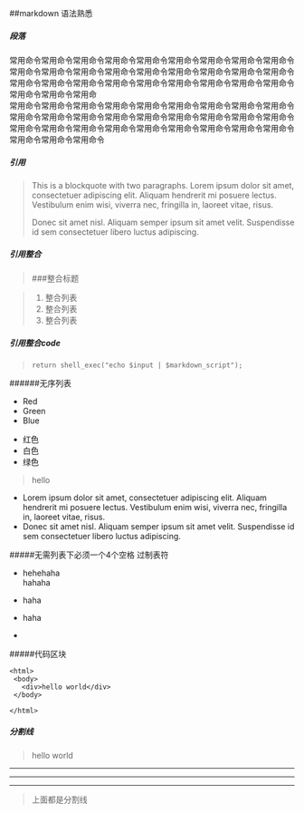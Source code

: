 ##markdown 语法熟悉

##### 段落
常用命令常用命令常用命令常用命令常用命令常用命令常用命令常用命令常用命令常用命令常用命令常用命令常用命令常用命令常用命令常用命令常用命令常用命令常用命令常用命令常用命令常用命令常用命令常用命令常用命令常用命令常用命令常用命令常用命令常用命   
常用命令常用命令常用命令常用命令常用命令常用命令常用命令常用命令常用命令常用命令常用命令常用命令常用命令常用命令常用命令常用命令常用命令常用命令常用命令常用命令常用命令常用命令常用命令常用命令常用命令常用命令常用命令常用命令常用命令常用命令

##### 引用

> This is a blockquote with two paragraphs. Lorem ipsum dolor sit amet,
consectetuer adipiscing elit. Aliquam hendrerit mi posuere lectus.
Vestibulum enim wisi, viverra nec, fringilla in, laoreet vitae, risus.
>
> Donec sit amet nisl. Aliquam semper ipsum sit amet velit. Suspendisse
id sem consectetuer libero luctus adipiscing.
>

##### 引用整合

> ###整合标题
>
 
> 1. 整合列表  
> 2. 整合列表   
> 3. 整合列表   
>  

##### 引用整合code


>     return shell_exec("echo $input | $markdown_script");


######无序列表

+   Red
+   Green
+   Blue

- 红色
- 白色
- 绿色

> hello


*   Lorem ipsum dolor sit amet, consectetuer adipiscing elit.
Aliquam hendrerit mi posuere lectus. Vestibulum enim wisi,
viverra nec, fringilla in, laoreet vitae, risus.
*   Donec sit amet nisl. Aliquam semper ipsum sit amet velit.
Suspendisse id sem consectetuer libero luctus adipiscing.

#####无需列表下必须一个4个空格 过制表符
* hehehaha   
    hahaha   
* haha

* haha
* 


#####代码区块

    <html>
     <body>
       <div>hello world</div>
     </body>
     
    </html>
    
##### 分割线
> hello world    
------------------------------
* * *
*************************

> 上面都是分割线
>
